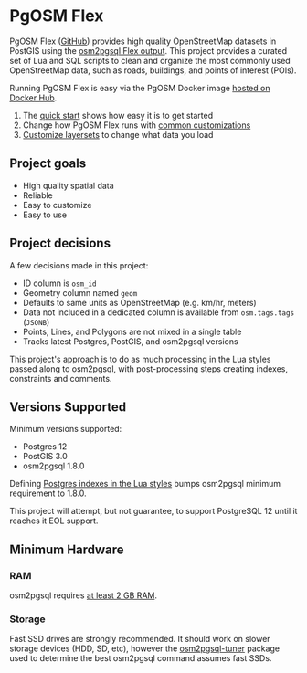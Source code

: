 # PgOSM Flex

PgOSM Flex ([GitHub](https://github.com/rustprooflabs/pgosm-flex))
provides high quality OpenStreetMap datasets in PostGIS using the
[osm2pgsql Flex output](https://osm2pgsql.org/doc/manual.html#the-flex-output).
This project provides a curated set of Lua and SQL scripts to clean and organize
the most commonly used OpenStreetMap data, such as roads, buildings, and points of interest (POIs).

Running PgOSM Flex is easy via the PgOSM Docker image
[hosted on Docker Hub](https://hub.docker.com/repository/docker/rustprooflabs/pgosm-flex).


1. The [quick start](quick-start.md) shows how easy it is to get started
1. Change how PgOSM Flex runs with [common customizations](common-customization.md)
1. [Customize layersets](layersets.md) to change what data you load


## Project goals

* High quality spatial data
* Reliable
* Easy to customize
* Easy to use


## Project decisions

A few decisions made in this project:

* ID column is `osm_id`
* Geometry column named `geom`
* Defaults to same units as OpenStreetMap (e.g. km/hr, meters)
* Data not included in a dedicated column is available from `osm.tags.tags` (`JSONB`)
* Points, Lines, and Polygons are not mixed in a single table
* Tracks latest Postgres, PostGIS, and osm2pgsql versions

This project's approach is to do as much processing in the Lua styles
passed along to osm2pgsql, with post-processing steps creating indexes,
constraints and comments.


## Versions Supported

Minimum versions supported:

* Postgres 12
* PostGIS 3.0
* osm2pgsql 1.8.0

Defining [Postgres indexes in the Lua styles](https://osm2pgsql.org/doc/manual.html#defining-indexes)
bumps osm2pgsql minimum requirement to 1.8.0.

This project will attempt, but not guarantee, to support PostgreSQL 12 until it
reaches it EOL support.


## Minimum Hardware

### RAM

osm2pgsql requires [at least 2 GB RAM](https://osm2pgsql.org/doc/manual.html#main-memory).

### Storage

Fast SSD drives are strongly recommended.  It should work on slower storage devices (HDD,
SD, etc),
however the [osm2pgsql-tuner](https://github.com/rustprooflabs/osm2pgsql-tuner)
package used to determine the best osm2pgsql command assumes fast SSDs.

